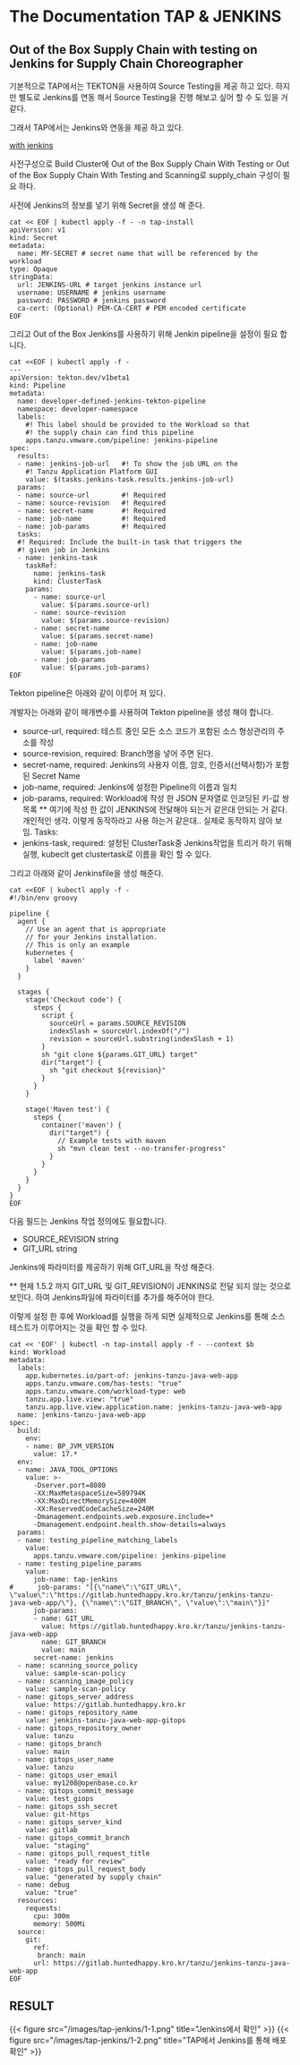 # The Documentation TAP & JENKINS


## Out of the Box Supply Chain with testing on Jenkins for Supply Chain Choreographer

기본적으로 TAP에서는 TEKTON을 사용하여 Source Testing을 제공 하고 있다. 하지만 별도로 Jenkins를 연동 해서 Source Testing을 진행 해보고 싶어 할 수 도 있을 거 같다. 

그래서 TAP에서는 Jenkins와 연동을 제공 하고 있다.

[<i class="fas fa-link"></i> with jenkins](https://docs.vmware.com/en/VMware-Tanzu-Application-Platform/1.5/tap/scc-ootb-supply-chain-testing-with-jenkins.html)

사전구성으로 Build Cluster에 Out of the Box Supply Chain With Testing or Out of the Box Supply Chain With Testing and Scanning로 supply_chain 구성이 필요 하다.

사전에 Jenkins의 정보를 넣기 위해 Secret을 생성 해 준다.
```shell
cat << EOF | kubectl apply -f - -n tap-install
apiVersion: v1
kind: Secret
metadata:
  name: MY-SECRET # secret name that will be referenced by the workload
type: Opaque
stringData:
  url: JENKINS-URL # target jenkins instance url
  username: USERNAME # jenkins username
  password: PASSWORD # jenkins password
  ca-cert: (Optional) PEM-CA-CERT # PEM encoded certificate
EOF
```
그리고 Out of the Box Jenkins를 사용하기 위해 Jenkin pipeline을 설정이 필요 합니다.

```shell
cat <<EOF | kubectl apply -f -
---
apiVersion: tekton.dev/v1beta1
kind: Pipeline
metadata:
  name: developer-defined-jenkins-tekton-pipeline
  namespace: developer-namespace
  labels:
    #! This label should be provided to the Workload so that
    #! the supply chain can find this pipeline
    apps.tanzu.vmware.com/pipeline: jenkins-pipeline
spec:
  results:
  - name: jenkins-job-url   #! To show the job URL on the
    #! Tanzu Application Platform GUI
    value: $(tasks.jenkins-task.results.jenkins-job-url)
  params:
  - name: source-url        #! Required
  - name: source-revision   #! Required
  - name: secret-name       #! Required
  - name: job-name          #! Required
  - name: job-params        #! Required
  tasks:
  #! Required: Include the built-in task that triggers the
  #! given job in Jenkins
  - name: jenkins-task
    taskRef:
      name: jenkins-task
      kind: ClusterTask
    params:
      - name: source-url
        value: $(params.source-url)
      - name: source-revision
        value: $(params.source-revision)
      - name: secret-name
        value: $(params.secret-name)
      - name: job-name
        value: $(params.job-name)
      - name: job-params
        value: $(params.job-params)
EOF 
```

Tekton pipeline은 아래와 같이 이루어 져 있다.

개발자는 아래와 같이 매개변수를 사용하여 Tekton pipeline을 생성 해야 합니다.

- source-url, required: 테스트 중인 모든 소스 코드가 포함된 소스 형상관리의 주소를 작성
- source-revision, required: Branch명을 넣어 주면 된다.
- secret-name, required: Jenkins의 사용자 이름, 암호, 인증서(선택사항)가 포함된 Secret Name
- job-name, required: Jenkins에 설정한 Pipeline의 이름과 일치
- job-params, required: Workload에 작성 한 JSON 문자열로 인코딩된 키-값 쌍 목록 
   ** 여기에 작성 한 값이 JENKINS에 전달해야 되는거 같은대 안되는 거 같다. 개인적인 생각. 이렇게 동작하라고 사용 하는거 같은대.. 실제로 동작하지 않아 보임.
Tasks:
- jenkins-task, required: 설정된 ClusterTask중 Jenkins작업을 트리거 하기 위해 실행, kubeclt get clustertask로 이름을 확인 할 수 있다.

그리고 아래와 같이 Jenkinsfile을 생성 해준다.
```shell
cat <<EOF | kubectl apply -f -
#!/bin/env groovy

pipeline {
  agent {
    // Use an agent that is appropriate 
    // for your Jenkins installation. 
    // This is only an example
    kubernetes { 
      label 'maven'
    }
  }

  stages {
    stage('Checkout code') {
      steps {
        script {
          sourceUrl = params.SOURCE_REVISION
          indexSlash = sourceUrl.indexOf("/")
          revision = sourceUrl.substring(indexSlash + 1)
        }
        sh "git clone ${params.GIT_URL} target"
        dir("target") {
          sh "git checkout ${revision}"
        }
      }
    }

    stage('Maven test') {
      steps {
        container('maven') {
          dir("target") {
            // Example tests with maven
            sh "mvn clean test --no-transfer-progress"
          }
        }
      }
    }
  }
}
EOF 
```

다음 필드는 Jenkins 작업 정의에도 필요합니다.

- SOURCE_REVISION string
- GIT_URL string

Jenkins에 파라미터를 제공하기 위해 GIT_URL을 작성 해준다. 

** 현재 1.5.2 까지 GIT_URL 및 GIT_REVISION이 JENKINS로 전달 되지 않는 것으로 보인다. 하여 Jenkins파일에 파라미터를 추가를 해주어야 한다.

이렇게 설정 한 후에 Workload를 실행을 하게 되면 실제적으로 Jenkins를 통해 소스테스트가 이루어지는 것을 확인 할 수 있다.
```shell
cat << 'EOF' | kubectl -n tap-install apply -f - --context $b
kind: Workload
metadata:
  labels:
    app.kubernetes.io/part-of: jenkins-tanzu-java-web-app
    apps.tanzu.vmware.com/has-tests: "true"
    apps.tanzu.vmware.com/workload-type: web
    tanzu.app.live.view: "true"
    tanzu.app.live.view.application.name: jenkins-tanzu-java-web-app
  name: jenkins-tanzu-java-web-app
spec:
  build:
    env:
    - name: BP_JVM_VERSION
      value: 17.*
  env:
  - name: JAVA_TOOL_OPTIONS
    value: >-
      -Dserver.port=8080
      -XX:MaxMetaspaceSize=589794K
      -XX:MaxDirectMemorySize=400M
      -XX:ReservedCodeCacheSize=240M
      -Dmanagement.endpoints.web.exposure.include=*
      -Dmanagement.endpoint.health.show-details=always
  params:
  - name: testing_pipeline_matching_labels
    value:
      apps.tanzu.vmware.com/pipeline: jenkins-pipeline
  - name: testing_pipeline_params
    value:
      job-name: tap-jenkins
#      job-params: "[{\"name\":\"GIT_URL\", \"value\":\"https://gitlab.huntedhappy.kro.kr/tanzu/jenkins-tanzu-java-web-app/\"}, {\"name\":\"GIT_BRANCH\", \"value\":\"main\"}]"
      job-params:
      - name: GIT_URL
        value: https://gitlab.huntedhappy.kro.kr/tanzu/jenkins-tanzu-java-web-app
        name: GIT_BRANCH
        value: main
      secret-name: jenkins
  - name: scanning_source_policy
    value: sample-scan-policy
  - name: scanning_image_policy
    value: sample-scan-policy
  - name: gitops_server_address
    value: https://gitlab.huntedhappy.kro.kr
  - name: gitops_repository_name
    value: jenkins-tanzu-java-web-app-gitops
  - name: gitops_repository_owner
    value: tanzu
  - name: gitops_branch
    value: main
  - name: gitops_user_name
    value: tanzu
  - name: gitops_user_email
    value: my1208@openbase.co.kr
  - name: gitops_commit_message
    value: test_giops
  - name: gitops_ssh_secret
    value: git-https
  - name: gitops_server_kind
    value: gitlab
  - name: gitops_commit_branch
    value: "staging"
  - name: gitops_pull_request_title
    value: "ready for review"
  - name: gitops_pull_request_body
    value: "generated by supply chain"
  - name: debug
    value: "true"
  resources:
    requests:
      cpu: 300m
      memory: 500Mi
  source:
    git:
      ref:
       branch: main
      url: https://gitlab.huntedhappy.kro.kr/tanzu/jenkins-tanzu-java-web-app
EOF
```
## RESULT
{{< figure src="/images/tap-jenkins/1-1.png" title="Jenkins에서 확인" >}}
{{< figure src="/images/tap-jenkins/1-2.png" title="TAP에서 Jenkins를 통해 배포 확인" >}}
